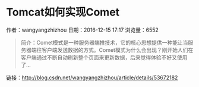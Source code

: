 #  Tomcat如何实现Comet
作者：wangyangzhizhou
日期：2016-12-15 17:17
浏览量：6552
> 简介：Comet模式是一种服务器端推技术，它的核心思想提供一种能让当服务器端往客户端发送数据的方式。Comet模式为什么会出现？刚开始人们在客户端通过不断自动刷新整个页面来更新数据，后来觉得体验不好又使用了...

 链接：http://blog.csdn.net/wangyangzhizhou/article/details/53672182
